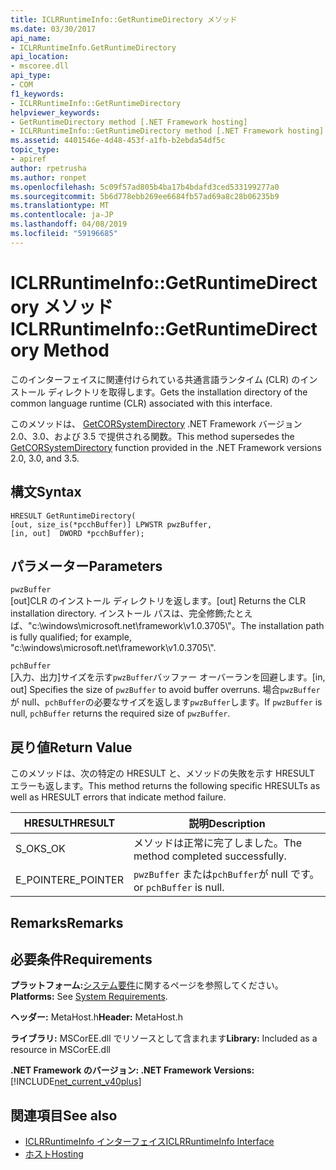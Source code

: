 ```yaml
---
title: ICLRRuntimeInfo::GetRuntimeDirectory メソッド
ms.date: 03/30/2017
api_name:
- ICLRRuntimeInfo.GetRuntimeDirectory
api_location:
- mscoree.dll
api_type:
- COM
f1_keywords:
- ICLRRuntimeInfo::GetRuntimeDirectory
helpviewer_keywords:
- GetRuntimeDirectory method [.NET Framework hosting]
- ICLRRuntimeInfo::GetRuntimeDirectory method [.NET Framework hosting]
ms.assetid: 4401546e-4d48-453f-a1fb-b2ebda54df5c
topic_type:
- apiref
author: rpetrusha
ms.author: ronpet
ms.openlocfilehash: 5c09f57ad805b4ba17b4bdafd3ced533199277a0
ms.sourcegitcommit: 5b6d778ebb269ee6684fb57ad69a8c28b06235b9
ms.translationtype: MT
ms.contentlocale: ja-JP
ms.lasthandoff: 04/08/2019
ms.locfileid: "59196685"
---
```

# <a name="iclrruntimeinfogetruntimedirectory-method"></a><span data-ttu-id="14792-102">ICLRRuntimeInfo::GetRuntimeDirectory メソッド</span><span class="sxs-lookup"><span data-stu-id="14792-102">ICLRRuntimeInfo::GetRuntimeDirectory Method</span></span>
<span data-ttu-id="14792-103">このインターフェイスに関連付けられている共通言語ランタイム (CLR) のインストール ディレクトリを取得します。</span><span class="sxs-lookup"><span data-stu-id="14792-103">Gets the installation directory of the common language runtime (CLR) associated with this interface.</span></span>  
  
 <span data-ttu-id="14792-104">このメソッドは、 [GetCORSystemDirectory](../../../../docs/framework/unmanaged-api/hosting/getcorsystemdirectory-function.md) .NET Framework バージョン 2.0、3.0、および 3.5 で提供される関数。</span><span class="sxs-lookup"><span data-stu-id="14792-104">This method supersedes the [GetCORSystemDirectory](../../../../docs/framework/unmanaged-api/hosting/getcorsystemdirectory-function.md) function provided in the .NET Framework versions 2.0, 3.0, and 3.5.</span></span>  
  
## <a name="syntax"></a><span data-ttu-id="14792-105">構文</span><span class="sxs-lookup"><span data-stu-id="14792-105">Syntax</span></span>  
  
```  
HRESULT GetRuntimeDirectory(  
[out, size_is(*pcchBuffer)] LPWSTR pwzBuffer,  
[in, out]  DWORD *pcchBuffer);  
```  
  
## <a name="parameters"></a><span data-ttu-id="14792-106">パラメーター</span><span class="sxs-lookup"><span data-stu-id="14792-106">Parameters</span></span>  
 `pwzBuffer`  
 <span data-ttu-id="14792-107">[out]CLR のインストール ディレクトリを返します。</span><span class="sxs-lookup"><span data-stu-id="14792-107">[out] Returns the CLR installation directory.</span></span> <span data-ttu-id="14792-108">インストール パスは、完全修飾;たとえば、"c:\windows\microsoft.net\framework\v1.0.3705\\"。</span><span class="sxs-lookup"><span data-stu-id="14792-108">The installation path is fully qualified; for example, "c:\windows\microsoft.net\framework\v1.0.3705\\".</span></span>  
  
 `pchBuffer`  
 <span data-ttu-id="14792-109">[入力、出力]サイズを示す`pwzBuffer`バッファー オーバーランを回避します。</span><span class="sxs-lookup"><span data-stu-id="14792-109">[in, out] Specifies the size of `pwzBuffer` to avoid buffer overruns.</span></span> <span data-ttu-id="14792-110">場合`pwzBuffer`が null、`pchBuffer`の必要なサイズを返します`pwzBuffer`します。</span><span class="sxs-lookup"><span data-stu-id="14792-110">If `pwzBuffer` is null, `pchBuffer` returns the required size of `pwzBuffer`.</span></span>  
  
## <a name="return-value"></a><span data-ttu-id="14792-111">戻り値</span><span class="sxs-lookup"><span data-stu-id="14792-111">Return Value</span></span>  
 <span data-ttu-id="14792-112">このメソッドは、次の特定の HRESULT と、メソッドの失敗を示す HRESULT エラーも返します。</span><span class="sxs-lookup"><span data-stu-id="14792-112">This method returns the following specific HRESULTs as well as HRESULT errors that indicate method failure.</span></span>  
  
|<span data-ttu-id="14792-113">HRESULT</span><span class="sxs-lookup"><span data-stu-id="14792-113">HRESULT</span></span>|<span data-ttu-id="14792-114">説明</span><span class="sxs-lookup"><span data-stu-id="14792-114">Description</span></span>|  
|-------------|-----------------|  
|<span data-ttu-id="14792-115">S_OK</span><span class="sxs-lookup"><span data-stu-id="14792-115">S_OK</span></span>|<span data-ttu-id="14792-116">メソッドは正常に完了しました。</span><span class="sxs-lookup"><span data-stu-id="14792-116">The method completed successfully.</span></span>|  
|<span data-ttu-id="14792-117">E_POINTER</span><span class="sxs-lookup"><span data-stu-id="14792-117">E_POINTER</span></span>|`pwzBuffer` <span data-ttu-id="14792-118">または`pchBuffer`が null です。</span><span class="sxs-lookup"><span data-stu-id="14792-118">or `pchBuffer` is null.</span></span>|  
  
## <a name="remarks"></a><span data-ttu-id="14792-119">Remarks</span><span class="sxs-lookup"><span data-stu-id="14792-119">Remarks</span></span>  
  
## <a name="requirements"></a><span data-ttu-id="14792-120">必要条件</span><span class="sxs-lookup"><span data-stu-id="14792-120">Requirements</span></span>  
 <span data-ttu-id="14792-121">**プラットフォーム:**[システム要件](../../../../docs/framework/get-started/system-requirements.md)に関するページを参照してください。</span><span class="sxs-lookup"><span data-stu-id="14792-121">**Platforms:** See [System Requirements](../../../../docs/framework/get-started/system-requirements.md).</span></span>  
  
 <span data-ttu-id="14792-122">**ヘッダー:** MetaHost.h</span><span class="sxs-lookup"><span data-stu-id="14792-122">**Header:** MetaHost.h</span></span>  
  
 <span data-ttu-id="14792-123">**ライブラリ:** MSCorEE.dll でリソースとして含まれます</span><span class="sxs-lookup"><span data-stu-id="14792-123">**Library:** Included as a resource in MSCorEE.dll</span></span>  
  
 **<span data-ttu-id="14792-124">.NET Framework のバージョン: </span><span class="sxs-lookup"><span data-stu-id="14792-124">.NET Framework Versions:</span></span>** [!INCLUDE[net_current_v40plus](../../../../includes/net-current-v40plus-md.md)]  
  
## <a name="see-also"></a><span data-ttu-id="14792-125">関連項目</span><span class="sxs-lookup"><span data-stu-id="14792-125">See also</span></span>

- [<span data-ttu-id="14792-126">ICLRRuntimeInfo インターフェイス</span><span class="sxs-lookup"><span data-stu-id="14792-126">ICLRRuntimeInfo Interface</span></span>](../../../../docs/framework/unmanaged-api/hosting/iclrruntimeinfo-interface.md)
- [<span data-ttu-id="14792-127">ホスト</span><span class="sxs-lookup"><span data-stu-id="14792-127">Hosting</span></span>](../../../../docs/framework/unmanaged-api/hosting/index.md)
